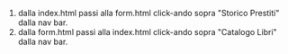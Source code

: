 1. dalla index.html passi alla form.html click-ando  sopra "Storico Prestiti" dalla nav bar.
2. dalla form.html passi alla index.html click-ando sopra "Catalogo Libri" dalla nav bar. 

